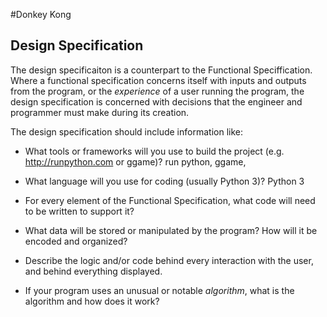 #Donkey Kong

## Design Specification

The design specificaiton is a counterpart to the Functional Speciffication. Where a functional specification concerns itself
with inputs and outputs from the program, or the *experience* of a user running the program, the design specification is concerned with decisions that the engineer and programmer must make during its creation.

The design specification should include information like:

* What tools or frameworks will you use to build the project (e.g. http://runpython.com or ggame)?
   run python, ggame, 
* What language will you use for coding (usually Python 3)?
    Python 3

* For every element of the Functional Specification, what code will need to be written to support it?
    
* What data will be stored or manipulated by the program? How will it be encoded and organized?

* Describe the logic and/or code behind every interaction with the user, and behind everything displayed.

* If your program uses an unusual or notable *algorithm*, what is the algorithm and how does it work?
